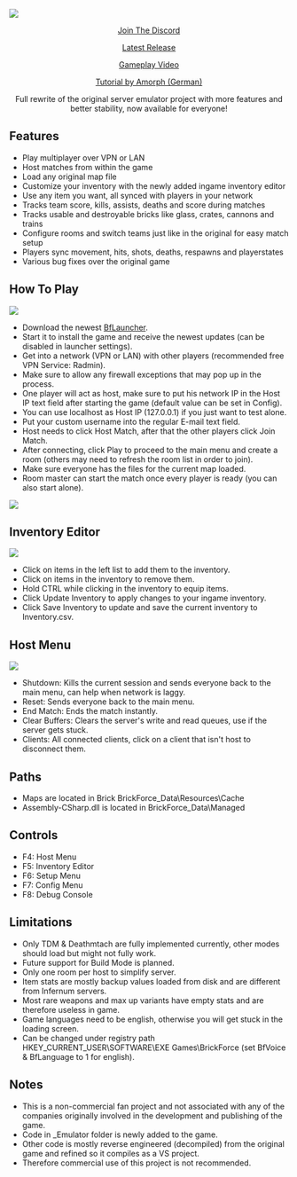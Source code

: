 ![](https://i.imgur.com/fThs88a.png)

[<p align="center">Join The Discord</p>](https://discord.gg/qktjAYsKwH)
[<p align="center">Latest Release</p>](https://github.com/Brick-Force-Aurora/Brick-Force/releases/latest)

[<p align="center">Gameplay Video</p>](https://www.youtube.com/watch?v=mslPRyCIKgo)

[<p align="center">Tutorial by Amorph (German)</p>](https://www.youtube.com/watch?v=OuJ-qxDsTrA)

<p align="center">Full rewrite of the original server emulator project with more features and better stability, now available for everyone!</p>

## Features
- Play multiplayer over VPN or LAN
- Host matches from within the game
- Load any original map file
- Customize your inventory with the newly added ingame inventory editor
- Use any item you want, all synced with players in your network
- Tracks team score, kills, assists, deaths and score during matches
- Tracks usable and destroyable bricks like glass, crates, cannons and trains
- Configure rooms and switch teams just like in the original for easy match setup
- Players sync movement, hits, shots, deaths, respawns and playerstates
- Various bug fixes over the original game

## How To Play
![](https://i.imgur.com/OUqQ5dR.png)

- Download the newest [BfLauncher](https://github.com/Brick-Force-Aurora/Launcher/releases).
- Start it to install the game and receive the newest updates (can be disabled in launcher settings).
- Get into a network (VPN or LAN) with other players (recommended free VPN Service: Radmin).
- Make sure to allow any firewall exceptions that may pop up in the process.
- One player will act as host, make sure to put his network IP in the Host IP text field after starting the game (default value can be set in Config).
- You can use localhost as Host IP (127.0.0.1) if you just want to test alone.
- Put your custom username into the regular E-mail text field.
- Host needs to click Host Match, after that the other players click Join Match.
- After connecting, click Play to proceed to the main menu and create a room (others may need to refresh the room list in order to join).
- Make sure everyone has the files for the current map loaded.
- Room master can start the match once every player is ready (you can also start alone).


![](https://i.imgur.com/6ncbt4O.png)

## Inventory Editor
![](https://i.imgur.com/teJ36Lz.png)

- Click on items in the left list to add them to the inventory.
- Click on items in the inventory to remove them.
- Hold CTRL while clicking in the inventory to equip items.
- Click Update Inventory to apply changes to your ingame inventory.
- Click Save Inventory to update and save the current inventory to Inventory.csv.

## Host Menu
![](https://i.imgur.com/zg6pEny.png)

- Shutdown: Kills the current session and sends everyone back to the main menu, can help when network is laggy.
- Reset: Sends everyone back to the main menu.
- End Match: Ends the match instantly.
- Clear Buffers: Clears the server's write and read queues, use if the server gets stuck.
- Clients: All connected clients, click on a client that isn't host to disconnect them.

## Paths
- Maps are located in Brick BrickForce_Data\Resources\Cache
- Assembly-CSharp.dll is located in BrickForce_Data\Managed

## Controls
- F4: Host Menu
- F5: Inventory Editor
- F6: Setup Menu
- F7: Config Menu
- F8: Debug Console

## Limitations
- Only TDM & Deathmtach are fully implemented currently, other modes should load but might not fully work.
- Future support for Build Mode is planned.
- Only one room per host to simplify server.
- Item stats are mostly backup values loaded from disk and are different from Infernum servers.
- Most rare weapons and max up variants have empty stats and are therefore useless in game.
- Game languages need to be english, otherwise you will get stuck in the loading screen.
- Can be changed under registry path HKEY_CURRENT_USER\SOFTWARE\EXE Games\BrickForce (set BfVoice & BfLanguage to 1 for english).

## Notes
- This is a non-commercial fan project and not associated with any of the companies originally involved in the development and publishing of the game.
- Code in _Emulator folder is newly added to the game.
- Other code is mostly reverse engineered (decompiled) from the original game and refined so it compiles as a VS project.
- Therefore commercial use of this project is not recommended.
